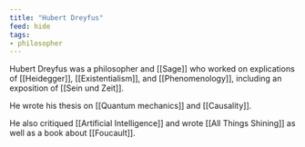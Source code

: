 ```yaml
---
title: "Hubert Dreyfus"
feed: hide
tags:
- philosopher
---
```


Hubert Dreyfus was a philosopher and [[Sage]] who worked on explications of [[Heidegger]], [[Existentialism]], and [[Phenomenology]], including an exposition of [[Sein und Zeit]]. 

He wrote his thesis on [[Quantum mechanics]] and [[Causality]]. 

He also critiqued [[Artificial Intelligence]] and  wrote [[All Things Shining]] as well as a book about [[Foucault]]. 